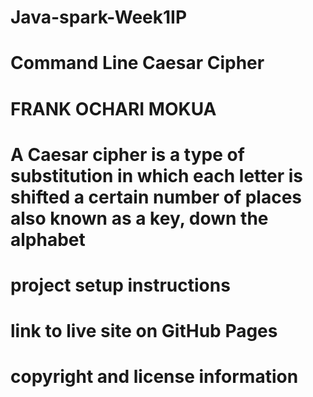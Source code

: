 # Java-spark-Week1IP
# Command Line Caesar Cipher
# FRANK OCHARI MOKUA
# A Caesar cipher is a type of substitution in which each letter is shifted a certain number of places also known as a key, down the alphabet
# project setup instructions
# link to live site on GitHub Pages
# copyright and license information
